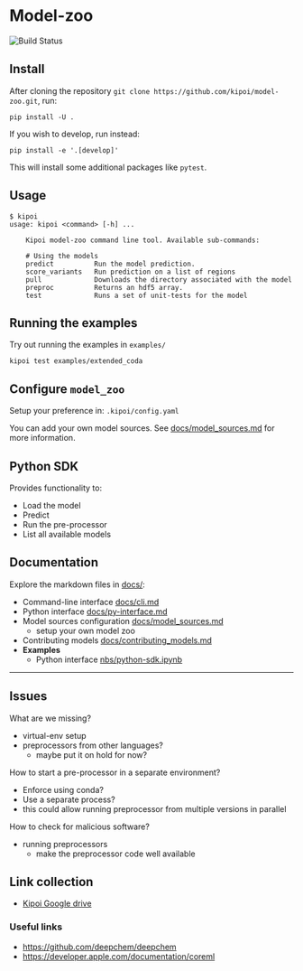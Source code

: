 # Model-zoo

![Build Status](https://api.travis-ci.com/kipoi/kipoi.svg?token=EQhjUezyCnoyp9tzNxc3&branch=master)

## Install

After cloning the repository `git clone https://github.com/kipoi/model-zoo.git`, run:

```
pip install -U .
```

If you wish to develop, run instead:

```
pip install -e '.[develop]'
```

This will install some additional packages like `pytest`.

## Usage


```
$ kipoi
usage: kipoi <command> [-h] ...

    Kipoi model-zoo command line tool. Available sub-commands:

    # Using the models
    predict          Run the model prediction.
    score_variants   Run prediction on a list of regions
    pull             Downloads the directory associated with the model
    preproc          Returns an hdf5 array.
    test             Runs a set of unit-tests for the model
```

## Running the examples

Try out running the examples in `examples/`

```
kipoi test examples/extended_coda
```

## Configure `model_zoo`

Setup your preference in: `.kipoi/config.yaml`

You can add your own model sources. See [docs/model_sources.md](docs/model_sources.md) for more information.

## Python SDK

Provides functionality to:
- Load the model
- Predict
- Run the pre-processor
- List all available models

## Documentation

Explore the markdown files in [docs/](docs/):
- Command-line interface [docs/cli.md](docs/cli.md)
- Python interface [docs/py-interface.md](docs/py-interface.md)
- Model sources configuration [docs/model_sources.md](docs/model_sources.md)
  - setup your own model zoo
- Contributing models [docs/contributing_models.md](docs/contributing_models.md)
- **Examples**
  - Python interface [nbs/python-sdk.ipynb](nbs/python-sdk.ipynb)


---------------------------------------------------------------

## Issues

What are we missing?
- virtual-env setup
- preprocessors from other languages?
  - maybe put it on hold for now?
  
How to start a pre-processor in a separate environment?
- Enforce using conda?
- Use a separate process?
- this could allow running preprocessor from multiple versions in parallel

How to check for malicious software?
  - running preprocessors
    - make the preprocessor code well available

## Link collection

- [Kipoi Google drive](https://drive.google.com/drive/folders/0B9fJIVHGqt20b05GMzBZUVQzRVU)


### Useful links

- https://github.com/deepchem/deepchem
- https://developer.apple.com/documentation/coreml
